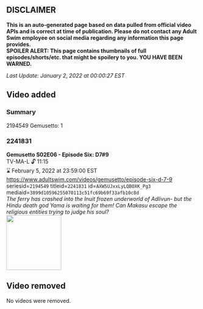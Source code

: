 ## DISCLAIMER
**This is an auto-generated page based on data pulled from official video APIs and is correct at time of publication. Please do not contact any Adult Swim employee on social media regarding any information this page provides.**  
**SPOILER ALERT: This page contains thumbnails of full episodes/shorts/etc. that might be spoilery to you. YOU HAVE BEEN WARNED.**  

_Last Update: January 2, 2022 at 00:00:27 EST_
## Video added
### Summary
2194549 Gemusetto: 1  
### 2241831
**Gemusetto S02E06 - Episode Six: D7#9**  
TV-MA-L 🔓 11:15  
⌛ February 5, 2022 at 23:59:00 EST  
https://www.adultswim.com/videos/gemusetto/episode-six-d-7-9  
seriesid=`2194549` titleid=`2241831` id=`AXW5UJxxLyLQBOXK_Pg3` mediaid=`3899d10596255070113c51fc69b69f33afb10c8d`  
_The ferry has crashed into the Inuit frozen underworld of Adlivun- but the Hindu death god Yama is waiting for them! Can Makasu escape the religious entities trying to judge his soul?_  
<a href="https://media.cdn.adultswim.com/uploads/20201111/thumbnails/2_2011111735131-GSMP_206_dup-20201104.jpg"><img src="https://media.cdn.adultswim.com/uploads/20201111/thumbnails/2_2011111735131-GSMP_206_dup-20201104.jpg" height="144px" /></a>
## Video removed
No videos were removed.  
